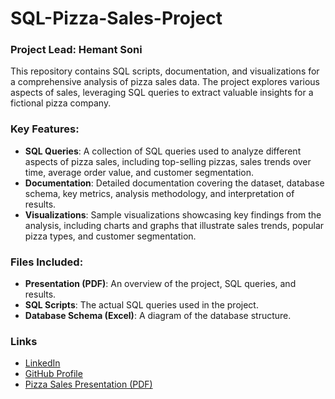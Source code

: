 # SQL-Pizza-Sales-Project
### Project Lead: Hemant Soni
This repository contains SQL scripts, documentation, and visualizations for a comprehensive analysis of pizza sales data. The project explores various aspects of sales, leveraging SQL queries to extract valuable insights for a fictional pizza company.

### Key Features:
- **SQL Queries**: A collection of SQL queries used to analyze different aspects of pizza sales, including top-selling pizzas, sales trends over time, average order value, and customer segmentation.
- **Documentation**: Detailed documentation covering the dataset, database schema, key metrics, analysis methodology, and interpretation of results.
- **Visualizations**: Sample visualizations showcasing key findings from the analysis, including charts and graphs that illustrate sales trends, popular pizza types, and customer segmentation.

### Files Included:
- **Presentation (PDF)**: An overview of the project, SQL queries, and results.
- **SQL Scripts**: The actual SQL queries used in the project.
- **Database Schema (Excel)**: A diagram of the database structure.

### Links
- [LinkedIn](https://www.linkedin.com/in/hemant-soni-5210b7226/)
- [GitHub Profile](https://github.com/Hemant-5516)
- [Pizza Sales Presentation (PDF)](Pizza_sales.pdf)

